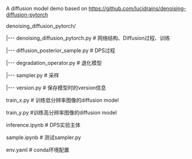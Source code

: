 A diffusion model demo based on https://github.com/lucidrains/denoising-diffusion-pytorch

denoising_diffusion_pytorch/

|--- denoising_diffusion_pytorch.py # 网络结构、Diffusion过程、训练

|--- diffusion_posterior_sample.py # DPS过程

|--- degradation_operator.py # 退化模型

|--- sampler.py # 采样

|--- version.py # 保存模型时的version信息

train_x.py # 训练低分辨率图像的diffusion model

train_y.py #训练高分辨率图像的diffusion model

inference.ipynb # DPS实验主体

sample.ipynb # 测试sampler.py

env.yaml # conda环境配置
